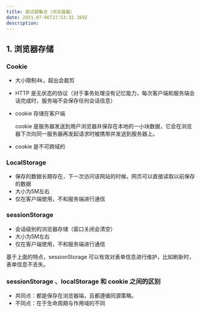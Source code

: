 ```yaml
---
title: 面试题集合（浏览器篇）
date: 2021-07-06T22:53:32.169Z
description: 
---
```


## 1. 浏览器存储

### Cookie

- 大小限制4k，超出会裁剪

- HTTP 是无状态的协议（对于事务处理没有记忆能力，每次客户端和服务端会话完成时，服务端不会保存任何会话信息）
  
- cookie 存储在客户端
  
  cookie 是服务器发送到用户浏览器并保存在本地的一小块数据，它会在浏览器下次向同一服务器再发起请求时被携带并发送到服务器上。

- cookie 是不可跨域的
  
### LocalStorage

- 保存的数据长期存在，下一次访问该网站的时候，网页可以直接读取以前保存的数据
- 大小为5M左右
- 仅在客户端使用，不和服务端进行通信

### sessionStorage

- 会话级别的浏览器存储（窗口关闭会清空）
- 大小为5M左右
- 仅在客户端使用，不和服务端进行通信
  
基于上面的特点，sessionStorage 可以有效对表单信息进行维护，比如刷新时，表单信息不丢失。

### sessionStorage 、localStorage 和 cookie 之间的区别

- 共同点：都是保存在浏览器端，且都遵循同源策略。
- 不同点：在于生命周期与作用域的不同